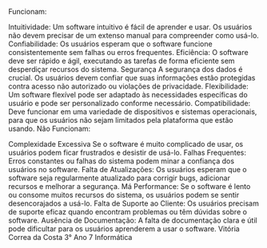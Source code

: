 Funcionam:

Intuitividade: Um software intuitivo é fácil de aprender e usar. Os usuários não devem precisar de um extenso manual para compreender como usá-lo.
Confiabilidade: Os usuários esperam que o software funcione consistentemente sem falhas ou erros frequentes.
Eficiência: O software deve ser rápido e ágil, executando as tarefas de forma eficiente sem desperdiçar recursos do sistema.
Segurança A segurança dos dados é crucial. Os usuários devem confiar que suas informações estão protegidas contra acesso não autorizado ou violações de privacidade.
Flexibilidade: Um software flexível pode ser adaptado às necessidades específicas do usuário e pode ser personalizado conforme necessário.
Compatibilidade: Deve funcionar em uma variedade de dispositivos e sistemas operacionais, para que os usuários não sejam limitados pela plataforma que estão usando.
Não Funcionam:

Complexidade Excessiva Se o software é muito complicado de usar, os usuários podem ficar frustrados e desistir de usá-lo.
Falhas Frequentes: Erros constantes ou falhas do sistema podem minar a confiança dos usuários no software.
Falta de Atualizações: Os usuários esperam que o software seja regularmente atualizado para corrigir bugs, adicionar recursos e melhorar a segurança.
Má Performance: Se o software é lento ou consome muitos recursos do sistema, os usuários podem se sentir desencorajados a usá-lo.
Falta de Suporte ao Cliente: Os usuários precisam de suporte eficaz quando encontram problemas ou têm dúvidas sobre o software.
Ausência de Documentação: A falta de documentação clara e útil pode dificultar para os usuários aprenderem a usar o software.
Vitória Correa da Costa 3° Ano 7 Informática